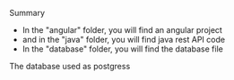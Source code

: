 Summary


- In the "angular" folder, you will find an angular project 
- and in the "java" folder, you will find java rest API code
- In the "database" folder, you will find the database file

The database used as postgress
